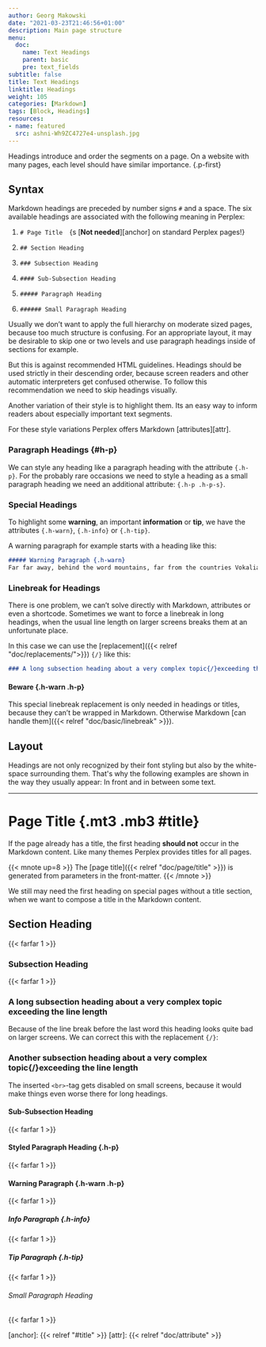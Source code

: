 ```yaml
---
author: Georg Makowski
date: "2021-03-23T21:46:56+01:00"
description: Main page structure
menu:
  doc:
    name: Text Headings
    parent: basic
    pre: text_fields
subtitle: false
title: Text Headings
linktitle: Headings
weight: 105
categories: [Markdown]
tags: [Block, Headings]
resources:
- name: featured
  src: ashni-Wh9ZC4727e4-unsplash.jpg
---
```


Headings introduce and order the segments on a page. On a website with many pages, each level should have similar importance.
{.p-first} <!--more-->

## Syntax

Markdown headings are preceded by number signs `#` and a space. The six available headings are associated with the following meaning in Perplex:

1. `# Page Title`&emsp;{s [**Not needed**][anchor] on standard Perplex pages!}

2. `## Section Heading`

3. `### Subsection Heading`

4. `#### Sub-Subsection Heading`

5. `##### Paragraph Heading`

6. `###### Small Paragraph Heading`

Usually we don’t want to apply the full hierarchy on moderate sized pages, because too much structure is confusing. For an appropriate layout, it may be desirable to skip one or two levels and use paragraph headings inside of sections for example.

But this is against recommended HTML guidelines. Headings should be used strictly in their descending order, because screen readers and other automatic interpreters get confused otherwise. To follow this recommendation we need to skip headings visually.

Another variation of their style is to highlight them. Its an easy way to inform readers about especially important text segments.

For these style variations Perplex offers Markdown [attributes][attr].

### Paragraph Headings {#h-p}

We can style any heading like a paragraph heading with the attribute `{.h-p}`. For the probably rare occasions we need to style a heading as a small paragraph heading we need an additional attribute: `{.h-p .h-p-s}`.

### Special Headings

To highlight some **warning**, an important **information** or **tip**, we have the attributes `{.h-warn}`, `{.h-info}` or `{.h-tip}`.

A warning paragraph for example starts with a heading like this:

```md
##### Warning Paragraph {.h-warn}
Far far away, behind the word mountains, far from the countries Vokalia and…
```

### Linebreak for Headings
There is one problem, we can’t solve directly with Markdown, attributes or even a shortcode. Sometimes we want to force a linebreak in long headings, when the usual line length on larger screens breaks them at an unfortunate place.

In this case we can use the [replacement]({{< relref "doc/replacements/">}}) `{‍/}` like this:

```md
### A long subsection heading about a very complex topic{‍/}exceeding the line length
```

#### Beware {.h-warn .h-p}
This special linebreak replacement is only needed in headings or titles, because they can’t be wrapped in Markdown. Otherwise Markdown [can handle them]({{< relref "doc/basic/linebreak" >}}).

## Layout

Headings are not only recognized by their font styling but also by the white-space surrounding them. That's why the following examples are shown in the way they usually appear: In front and in between some text.

***

# Page Title {.mt3 .mb3 #title}

If the page already has a title, the first heading **should not** occur in the Markdown content. Like many themes Perplex provides titles for all pages.

{{< mnote up=8 >}}
The [page title]({{< relref "doc/page/title" >}}) is generated from parameters in the front-matter.
{{< /mnote >}}

We still may need the first heading on special pages without a title section, when we want to compose a title in the Markdown content.

## Section Heading
{{< farfar 1 >}}

### Subsection Heading
{{< farfar 1 >}}

### A long subsection heading about a very complex topic exceeding the line length

Because of the line break before the last word this heading looks quite bad on larger screens. We can correct this with the replacement `{‍/}`:

### Another subsection heading about a very complex topic{/}exceeding the line length

The inserted `<br>`-tag gets disabled on small screens, because it would make things even worse there for long headings.

#### Sub-Subsection Heading
{{< farfar 1 >}}

#### Styled Paragraph Heading {.h-p}
{{< farfar 1 >}}

#### Warning Paragraph {.h-warn .h-p}
{{< farfar 1 >}}

##### Info Paragraph {.h-info}
{{< farfar 1 >}}

##### Tip Paragraph {.h-tip}
{{< farfar 1 >}}

###### Small Paragraph Heading
{{< farfar 1 >}}

[anchor]: {{< relref "#title" >}}
[attr]: {{< relref "doc/attribute" >}}
